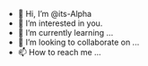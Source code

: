 - 👋 Hi, I’m @its-Alpha
- 👀 I’m interested in you.
- 🌱 I’m currently learning ...
- 💞️ I’m looking to collaborate on ...
- 📫 How to reach me ...

<!---
its-Alpha/its-Alpha is a ✨ special ✨ repository because its `README.md` (this file) appears on your GitHub profile.
You can click the Preview link to take a look at your changes.
--->
